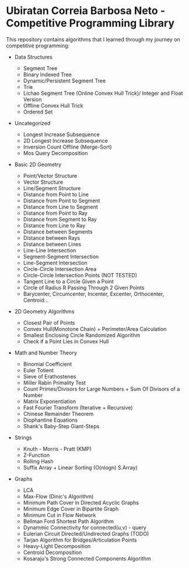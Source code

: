 # Ubiratan Correia Barbosa Neto - Competitive Programming Library

This repository contains algorithms that I learned through my journey on competitive programming:

* Data Structures
	* Segment Tree
	* Binary Indexed Tree
	* Dynamic/Persistent Segment Tree
	* Trie
	* Lichao Segment Tree (Online Convex Hull Trick)/ Integer and Float Version
	* Offline Convex Hull Trick
	* Ordered Set
	
* Uncategorized
	* Longest Increase Subsequence
	* 2D Longest Increase Subsequence
	* Inversion Count Offline (Merge-Sort)
	* Mos Query Decomposition
	
* Basic 2D Geometry
  * Point/Vector Structure
  * Vector Structure
  * Line/Segment Structure
  * Distance from Point to Line
  * Distance from Point to Segment
  * Distance from Line to Segment
  * Distance from Point to Ray
  * Distance from Segment to Ray
  * Distance from Line to Ray
  * Distance between Segments
  * Distance between Rays
  * Distance between Lines
  * Line-Line Intersection
  * Segment-Segment Intersection
  * Line-Segment Intersection
  * Circle-Circle Intersection Area
  * Circle-Circle Intersection Points (NOT TESTED)
  * Tangent Line to a Circle Given a Point
  * Circle of Radius R Passing Through 2 Given Points
  * Barycenter, Circumcenter, Incenter, Excenter, Orthocenter, Centroid...
		
* 2D Geometry Algorithms
	* Closest Pair of Points
	* Convex Hull(Monotone Chain) + Perimeter/Area Calculation
	* Smallest Enclosing Circle Randomized Algorithm
	* Check if a Point Lies in Convex Hull
  
* Math and Number Theory
	* Binomial Coefficient
	* Euler Totient
	* Sieve of Erathostenes
	* Miller Rabin Primality Test
	* Count Primes/Divisors for Large Numbers + Sum Of Divisors of a Number
	* Matrix Exponentiation
	* Fast Fourier Transform (Iterative + Recursive)
	* Chinese Remainder Theorem
	* Diophantine Equations
	* Shank's Baby-Step Giant-Steps
	
* Strings
	* Knuth - Morris - Pratt (KMP)
	* Z-Function
	* Rolling Hash
	* Suffix Array + Linear Sorting (O(nlogn) S.Array)

* Graphs
  	* LCA
  	* Max-Flow (Dinic's Algorithm)
  	* Minimum Path Cover in Directed Acyclic Graphs
  	* Minimum Edge Cover in Bipartite Graph
  	* Minimum Cut in Flow Network
  	* Bellman Ford Shortest Path Algorithm
	* Dynammic Connectivity for connected(u,v) - query 
	* Eulerian Circuit Directed/Undirected Graphs (TODO)
	* Tarjan Algorithm for Bridges/Articulation Points
	* Heavy-Light Decomposition
	* Centroid Decomposition
	* Kosaraju's Strong Connected Components Algorithm	
	
